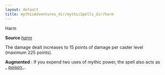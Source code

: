 ```yaml
---
layout: default
title: mythicAdventures_dir/mythicSpells_dir/harm
---
```

Harm

**Source** [_harm_](../../spells_dir/harm#_harm)

The damage dealt increases to 15 points of damage per caster level (maximum 225 points).

**Augmented** : If you expend two uses of mythic power, the spell also acts as _ [poison](../../spells_dir/poison#_poison)_.

